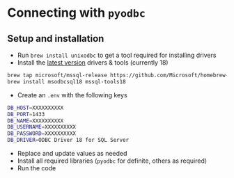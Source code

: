 # Connecting with `pyodbc`

## Setup and installation

- Run `brew install unixodbc` to get a tool required for installing drivers
- Install the [latest version](https://learn.microsoft.com/en-us/sql/connect/odbc/linux-mac/install-microsoft-odbc-driver-sql-server-macos?view=sql-server-ver15) drivers & tools (currently 18)

```sh
brew tap microsoft/mssql-release https://github.com/Microsoft/homebrew-mssql-release
brew install msodbcsql18 mssql-tools18
```

- Create an `.env` with the following keys

```sh
DB_HOST=XXXXXXXXXX
DB_PORT=1433
DB_NAME=XXXXXXXXXX
DB_USERNAME=XXXXXXXXXX
DB_PASSWORD=XXXXXXXXXX
DB_DRIVER=ODBC Driver 18 for SQL Server
```

- Replace and update values as needed
- Install all required libraries (`pyodbc` for definite, others as required)
- Run the code